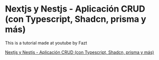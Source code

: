# Nextjs y Nestjs - Aplicación CRUD (con Typescript, Shadcn, prisma y más)

This is a tutorial made at youtube by Fazt

[Nextjs y Nestjs - Aplicación CRUD (con Typescript, Shadcn, prisma y más)](https://www.youtube.com/watch?v=x2vY7gLzeCY&t=10s)
